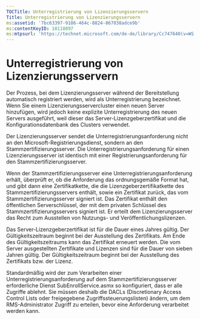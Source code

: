 ```yaml
---
TOCTitle: Unterregistrierung von Lizenzierungsservern
Title: Unterregistrierung von Lizenzierungsservern
ms:assetid: '7bc63397-9186-464c-8824-867038adce9b'
ms:contentKeyID: 18118897
ms:mtpsurl: 'https://technet.microsoft.com/de-de/library/Cc747640(v=WS.10)'
---
```


Unterregistrierung von Lizenzierungsservern
===========================================

Der Prozess, bei dem Lizenzierungsserver während der Bereitstellung automatisch registriert werden, wird als Unterregistrierung bezeichnet. Wenn Sie einem Lizenzierungsservercluster einen neuen Server hinzufügen, wird jedoch keine explizite Unterregistrierung des neuen Servers ausgeführt, weil dieser das Server-Lizenzgeberzertifikat und die Konfigurationsdatenbank des Clusters verwendet.

Der Lizenzierungsserver sendet die Unterregistrierungsanforderung nicht an den Microsoft-Registrierungsdienst, sondern an den Stammzertifizierungsserver. Die Unterregistrierungsanforderung für einen Lizenzierungsserver ist identisch mit einer Registrierungsanforderung für den Stammzertifizierungsserver.

Wenn der Stammzertifizierungsserver eine Unterregistrierungsanforderung erhält, überprüft er, ob die Anforderung das ordnungsgemäße Format hat, und gibt dann eine Zertifikatkette, die die Lizenzgeberzertifikatkette des Stammzertifizierungsservers enthält, sowie ein Zertifikat zurück, das vom Stammzertifizierungsserver signiert ist. Das Zertifikat enthält den öffentlichen Serverschlüssel, der mit dem privaten Schlüssel des Stammzertifizierungsservers signiert ist. Er erteilt dem Lizenzierungsserver das Recht zum Ausstellen von Nutzungs- und Veröffentlichungslizenzen.

Das Server-Lizenzgeberzertifikat ist für die Dauer eines Jahres gültig. Der Gültigkeitszeitraum beginnt bei der Ausstellung des Zertifikats. Am Ende des Gültigkeitszeitraums kann das Zertifikat erneuert werden. Die vom Server ausgestellten Zertifikate und Lizenzen sind für die Dauer von sieben Jahren gültig. Der Gültigkeitszeitraum beginnt bei der Ausstellung des Zertifikats bzw. der Lizenz.

Standardmäßig wird der zum Verarbeiten einer Unterregistrierungsanforderung auf dem Stammzertifizierungsserver erforderliche Dienst SubEnrollService.asmx so konfiguriert, dass er alle Zugriffe ablehnt. Sie müssen deshalb die DACLs (Discretionary Access Control Lists oder freigegebene Zugriffssteuerungslisten) ändern, um dem RMS-Administrator Zugriff zu erteilen, bevor eine Anforderung verarbeitet werden kann.